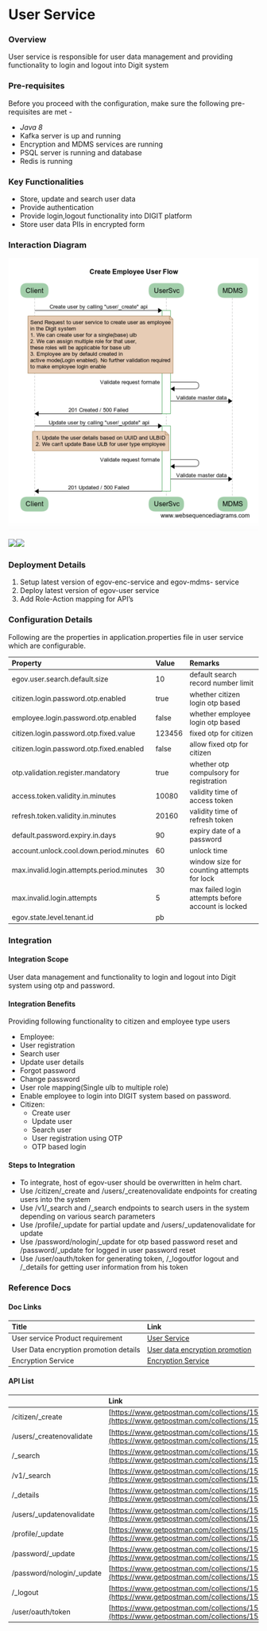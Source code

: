 # User Service



### Overview <a id="Overview"></a>

User service is responsible for user data management and providing functionality to login and logout into Digit system

### Pre-requisites <a id="Pre-requisites"></a>

Before you proceed with the configuration, make sure the following pre-requisites are met -

* _Java 8_
* Kafka server is up and running
* Encryption and MDMS services are running
* PSQL server is running and database
* Redis is running

### Key Functionalities <a id="Key-Functionalities"></a>

* Store, update and search user data
* Provide authentication
* Provide login,logout functionality into DIGIT platform
* Store user data PIIs in encrypted form

### Interaction Diagram <a id="Interaction-Diagram"></a>

![](../../../.gitbook/assets/image%20%2875%29.png)

![](blob:https://digit-discuss.atlassian.net/b00532c9-ebd9-4399-b198-202b588a8601#media-blob-url=true&id=95c4be68-8755-4a4c-9eb6-c295e87d8332&collection=contentId-669450371&contextId=669450371&mimeType=image%2Fpng&name=worddav963cd69be3831c4f701bb66896d09787.png&size=212244&width=900&height=978)![](blob:https://digit-discuss.atlassian.net/19aa7d81-d831-432b-b67c-c0ad69fcc147#media-blob-url=true&id=d06a4095-4c3a-4ef7-a837-83cd9d30d4f5&collection=contentId-669450371&contextId=669450371&mimeType=image%2Fpng&name=worddavaddee1c883411ab62c12446fae7cf3f5.png&size=137791&width=866&height=996)

### Deployment Details <a id="Deployment-Details"></a>

1. Setup latest version of egov-enc-service and egov-mdms- service
2. Deploy latest version of egov-user service
3. Add Role-Action mapping for API’s

### Configuration Details <a id="Configuration-Details"></a>

Following are the properties in application.properties file in user service which are configurable.

| **Property** | **Value** | **Remarks** |
| :--- | :--- | :--- |
| egov.user.search.default.size | 10 | default search record number limit |
| citizen.login.password.otp.enabled | true | whether citizen login otp based |
| employee.login.password.otp.enabled | false | whether employee login otp based |
| citizen.login.password.otp.fixed.value | 123456 | fixed otp for citizen |
| citizen.login.password.otp.fixed.enabled | false | allow fixed otp for citizen |
| otp.validation.register.mandatory | true | whether otp compulsory for registration |
| access.token.validity.in.minutes | 10080 | validity time of access token |
| refresh.token.validity.in.minutes | 20160 | validity time of refresh token |
| default.password.expiry.in.days | 90 | expiry date of a password |
| account.unlock.cool.down.period.minutes | 60 | unlock time |
| max.invalid.login.attempts.period.minutes | 30 | window size for counting attempts for lock |
| max.invalid.login.attempts | 5 | max failed login attempts before account is locked |
| egov.state.level.tenant.id | pb |  |

### Integration <a id="Integration"></a>

#### Integration Scope <a id="Integration-Scope"></a>

 User data management and functionality to login and logout into Digit system using otp and password.

#### Integration Benefits <a id="Integration-Benefits"></a>

Providing following functionality to citizen and employee type users

*  Employee:
  * User registration
  * Search user
  * Update user details
  * Forgot password
  * Change password
  * User role mapping\(Single ulb to multiple role\)
  * Enable employee to login into DIGIT system based on password.
* Citizen:
  * Create user
  * Update user
  * Search user
  * User registration using OTP
  * OTP based login

#### Steps to Integration <a id="Steps-to-Integration"></a>

* To integrate, host of egov-user should be overwritten in helm chart.
* Use /citizen/\_create and /users/\_createnovalidate endpoints for creating users into the system
* Use /v1/\_search and /\_search endpoints to search users in the system depending on various search parameters
* Use /profile/\_update for partial update and /users/\_updatenovalidate for update
* Use /password/nologin/\_update for otp based password reset and /password/\_update for logged in user password reset
* Use /user/oauth/token for generating token, /\_logoutfor logout and /\_details for getting user information from his token

### Reference Docs <a id="Reference-Docs"></a>

#### Doc Links <a id="Doc-Links"></a>

| **Title**  | **Link** |
| :--- | :--- |
| User service Product requirement | [User Service](https://digit-discuss.atlassian.net/l/c/9ih2SBox) |
| User Data encryption promotion details | [User data encryption promotion](https://digit-discuss.atlassian.net/l/c/xSSnmk12) |
| Encryption Service | [Encryption Service](https://digit-discuss.atlassian.net/l/c/HJwxmms6) |

#### API List <a id="API-List"></a>

|  | **Link** |
| :--- | :--- |
| /citizen/\_create | [https://www.getpostman.com/collections/15443fcb25c8aacd8897](https://www.getpostman.com/collections/15443fcb25c8aacd8897) |
| /users/\_createnovalidate | [https://www.getpostman.com/collections/15443fcb25c8aacd8897](https://www.getpostman.com/collections/15443fcb25c8aacd8897) |
| /\_search | [https://www.getpostman.com/collections/15443fcb25c8aacd8897](https://www.getpostman.com/collections/15443fcb25c8aacd8897) |
| /v1/\_search | [https://www.getpostman.com/collections/15443fcb25c8aacd8897](https://www.getpostman.com/collections/15443fcb25c8aacd8897) |
| /\_details | [https://www.getpostman.com/collections/15443fcb25c8aacd8897](https://www.getpostman.com/collections/15443fcb25c8aacd8897) |
| /users/\_updatenovalidate | [https://www.getpostman.com/collections/15443fcb25c8aacd8897](https://www.getpostman.com/collections/15443fcb25c8aacd8897) |
| /profile/\_update | [https://www.getpostman.com/collections/15443fcb25c8aacd8897](https://www.getpostman.com/collections/15443fcb25c8aacd8897) |
| /password/\_update | [https://www.getpostman.com/collections/15443fcb25c8aacd8897](https://www.getpostman.com/collections/15443fcb25c8aacd8897) |
| /password/nologin/\_update | [https://www.getpostman.com/collections/15443fcb25c8aacd8897](https://www.getpostman.com/collections/15443fcb25c8aacd8897) |
| /\_logout | [https://www.getpostman.com/collections/15443fcb25c8aacd8897](https://www.getpostman.com/collections/15443fcb25c8aacd8897) |
| /user/oauth/token | [https://www.getpostman.com/collections/15443fcb25c8aacd8897](https://www.getpostman.com/collections/15443fcb25c8aacd8897) |


